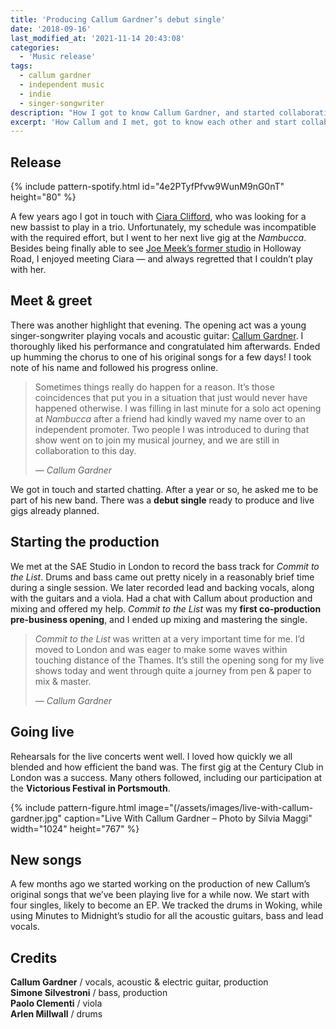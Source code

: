 ```yaml
---
title: 'Producing Callum Gardner’s debut single'
date: '2018-09-16'
last_modified_at: '2021-11-14 20:43:08'
categories:
  - 'Music release'
tags:
  - callum gardner
  - independent music
  - indie
  - singer-songwriter
description: "How I got to know Callum Gardner, and started collaborating on his debut single and other new songs. I now co-produce and play the fretless bass in his band."
excerpt: 'How Callum and I met, got to know each other and start collaborating on new songs. I now co-produce his material and play the fretless bass in the band.'
---
```

## Release

{% include pattern-spotify.html id="4e2PTyfPfvw9WunM9nG0nT" height="80" %}

A few years ago I got in touch with [Ciara Clifford](https://open.spotify.com/artist/6y4HZjrBa7CMWVdyIkV5RQ), who was looking for a new bassist to play in a trio. Unfortunately, my schedule was incompatible with the required effort, but I went to her next live gig at the _Nambucca_. Besides being finally able to see [Joe Meek’s former studio](https://en.wikipedia.org/wiki/Joe_Meek) in Holloway Road, I enjoyed meeting Ciara — and always regretted that I couldn’t play with her.

## Meet & greet

There was another highlight that evening. The opening act was a young singer-songwriter playing vocals and acoustic guitar: [Callum Gardner](http://www.callumgardnerofficial.com/). I thoroughly liked his performance and congratulated him afterwards. Ended up humming the chorus to one of his original songs for a few days! I took note of his name and followed his progress online.

> Sometimes things really do happen for a reason. It’s those coincidences that put you in a situation that just would never have happened otherwise. I was filling in last minute for a solo act opening at _Nambucca_ after a friend had kindly waved my name over to an independent promoter. Two people I was introduced to during that show went on to join my musical journey, and we are still in collaboration to this day.
> 
> <cite>— Callum Gardner</cite>

We got in touch and started chatting. After a year or so, he asked me to be part of his new band. There was a **debut single** ready to produce and live gigs already planned.

## Starting the production

We met at the SAE Studio in London to record the bass track for _Commit to the List_. Drums and bass came out pretty nicely in a reasonably brief time during a single session. We later recorded lead and backing vocals, along with the guitars and a viola. Had a chat with Callum about production and mixing and offered my help. _Commit to the List_ was my **first co-production pre-business opening**, and I ended up mixing and mastering the single.

> _Commit to the List_ was written at a very important time for me. I’d moved to London and was eager to make some waves within touching distance of the Thames. It’s still the opening song for my live shows today and went through quite a journey from pen & paper to mix & master.
> 
> <cite>— Callum Gardner</cite>

## Going live

Rehearsals for the live concerts went well. I loved how quickly we all blended and how efficient the band was. The first gig at the Century Club in London was a success. Many others followed, including our participation at the <strong>Victorious Festival in Portsmouth</strong>.

{% include pattern-figure.html image="(/assets/images/live-with-callum-gardner.jpg" caption="Live With Callum Gardner – Photo by Silvia Maggi" width="1024" height="767" %}

## New songs

A few months ago we started working on the production of new Callum’s original songs that we’ve been playing live for a while now. We start with four singles, likely to become an EP. We tracked the drums in Woking, while using Minutes to Midnight’s studio for all the acoustic guitars, bass and lead vocals.

## Credits

**Callum Gardner** / vocals, acoustic & electric guitar, production  
**Simone Silvestroni** / bass, production  
**Paolo Clementi** / viola  
**Arlen Millwall** / drums  